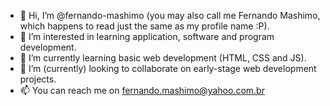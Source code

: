 - 👋 Hi, I’m @fernando-mashimo (you may also call me Fernando Mashimo, which happens to read just the same as my profile name :P).
- 👀 I’m interested in learning application, software and program development.
- 🌱 I’m currently learning basic web development (HTML, CSS and JS).
- 💞️ I’m (currently) looking to collaborate on early-stage web development projects.
- 📫 You can reach me on fernando.mashimo@yahoo.com.br

<!---
fernando-mashimo/fernando-mashimo is a ✨ special ✨ repository because its `README.md` (this file) appears on your GitHub profile.
You can click the Preview link to take a look at your changes.
--->
